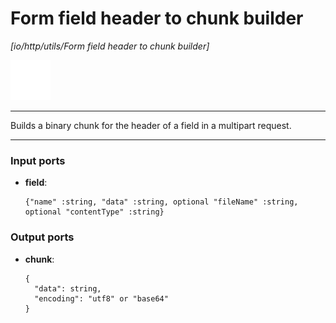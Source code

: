 # Form field header to chunk builder

_[io/http/utils/Form field header to chunk builder]_

![icon](</assets/icons/cbb85c56-3c8f-4e5e-afdd-a9dd9e84385d.png>)

---

Builds a binary chunk for the header of a field in a multipart request.<br>

---

### Input ports

* __field__: 
    ```
    {"name" :string, "data" :string, optional "fileName" :string, optional "contentType" :string}
    ```

### Output ports

* __chunk__: 
    ```
    {
      "data": string,
      "encoding": "utf8" or "base64"
    }
    ```

